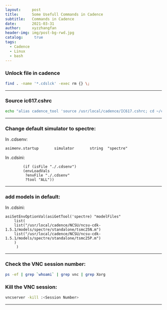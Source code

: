 ```yaml
---
layout:     post
title:      Some Usefull Commands in Cadence
subtitle:   Commands in Cadence
date:       2021-03-31
author:     xyzzhangfan
header-img: img/post-bg-rwd.jpg
catalog: 	 true
tags:
  - Cadence
  - Linux
  - bash
---
```


### Unlock file in cadence

```bash
find . -name '*.cdslck' -exec rm {} \;
```

***

### Source ic617.cshrc  

``` bash
echo "alias cadence_tool 'source /usr/local/cadence/IC617.cshrc; cd ~/cadence617;virtuoso&'" >> ~/.tcshrc
```

***
### Change default simulator to spectre:

In .cdsenv:
```
asimenv.startup       simulator       string  "spectre"
```
In .cdsini:
```
	    (if (isFile "./.cdsenv")
		(envLoadVals 
		 ?envFile "./.cdsenv"
		 ?tool "ALL"))
```

***

### add models in default:

In .cdsini:

    asiSetEnvOptionVal(asiGetTool('spectre) "modelFiles"
    	list(
    	list("/usr/local/cadence/NCSU/ncsu-cdk-1.5.1/models/spectre/standalone/tsmc25N.m")
    	list("/usr/local/cadence/NCSU/ncsu-cdk-1.5.1/models/spectre/standalone/tsmc25P.m")
    	)
         )

***

### Check the VNC session number:
```bash
ps -ef | grep `whoami` | grep vnc | grep Xorg
```

### Kill the VNC session:
```bash
vncserver -kill :<Session Number>
```

***
